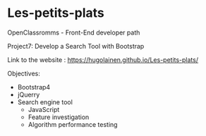 # Les-petits-plats
OpenClassromms - Front-End developer path

Project7: Develop a Search Tool with Bootstrap

Link to the website : https://hugolainen.github.io/Les-petits-plats/

Objectives:
* Bootstrap4
* jQuerry
* Search engine tool
  - JavaScript
  - Feature investigation
  - Algorithm performance testing
